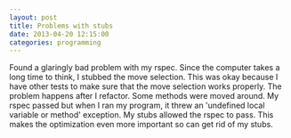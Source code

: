 ```yaml
---
layout: post
title: Problems with stubs
date: 2013-04-20 12:15:00
categories: programming
---
```

Found a glaringly bad problem with my rspec.  Since the computer takes a long
time to think, I stubbed the move selection.  This was okay because I have
other tests to make sure that the move selection works properly.  The problem
happens after I refactor.  Some methods were moved around.  My rspec passed but
when I ran my program, it threw an 'undefined local variable or method'
exception.  My stubs allowed the rspec to pass.  This makes the optimization
even more important so can get rid of my stubs.

